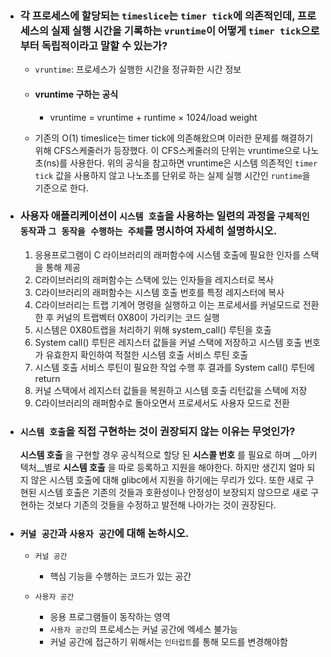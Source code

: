 - ### 각 프로세스에 할당되는 `timeslice`는 `timer tick`에 의존적인데, 프로세스의 실제 실행 시간을 기록하는 `vruntime`이 어떻게 `timer tick`으로부터 독립적이라고 말할 수 있는가?
    - `vruntime`: 프로세스가 실행한 시간을 정규화한 시간 정보

    - #### vruntime 구하는 공식
        - vruntime = vruntime + runtime × 1024/load weight
    
    - 기존의 O(1) timeslice는 timer tick에 의존해왔으며 이러한 문제를 해결하기 위해 CFS스케줄러가 등장했다. 이 CFS스케줄러의 단위는 vruntime으로 나노초(ns)를 사용한다. 위의 공식을 참고하면 vruntime은 시스템 의존적인 `timer tick` 값을 사용하지 않고 나노초를 단위로 하는 실제 실행 시간인 `runtime`을 기준으로 한다.

- ### 사용자 애플리케이션이 `시스템 호출`을 사용하는 일련의 과정을 `구체적인 동작`과 `그 동작을 수행하는 주체`를 명시하여 자세히 설명하시오.
    1. 응용프로그램이 C 라이브러리의 래퍼함수에 시스템 호출에 필요한 인자를 스택을 통해 제공
    2. C라이브러리의 래퍼함수는 스택에 있는 인자들을 레지스터로 복사
    3. C라이브러리의 래퍼함수는 시스템 호출 번호를 특정 레지스터에 복사
    4. C라이브러리는 트랩 기계어 명령을 실행하고 이는 프로세서를 커널모드로 전환한 후 커널의 트랩벡터 0X80이 가리키는 코드 실행
    5. 시스템은 0X80트랩을 처리하기 위해 system_call() 루틴을 호출
    6. System call() 루틴은 레지스터 값들을 커널 스택에 저장하고 시스템 호출 번호가 유효한지 확인하여 적절한 시스템 호출 서비스 루틴 호출
    7. 시스템 호출 서비스 루틴이 필요한 작업 수행 후 결과를 System call() 루틴에 return
    8. 커널 스택에서 레지스터 값들을 복원하고 시스템 호출 리턴값을 스택에 저장
    9. C라이브러리의 래퍼함수로 돌아오면서 프로세서도 사용자 모드로 전환
    

- ### `시스템 호출`을 직접 구현하는 것이 권장되지 않는 이유는 무엇인가?
    __시스템 호출__ 을 구현할 경우 공식적으로 할당 된 __시스콜 번호__ 를 필요로 하며 __아키텍처__별로 __시스템 호출__ 을 따로 등록하고 지원을 해야한다. 하지만 생긴지 얼마 되지 않은 시스템 호출에 대해 glibc에서 지원을 하기에는 무리가 있다. 또한 새로 구현된 시스템 호출은 기존의 것들과 호환성이나 안정성이 보장되지 않으므로 새로 구현하는 것보다 기존의 것들을 수정하고 발전해 나아가는 것이 권장된다. 


- ### `커널 공간`과 `사용자 공간`에 대해 논하시오.
    - `커널 공간`
        - 핵심 기능을 수행하는 코드가 있는 공간

    - `사용자 공간`
        - 응용 프로그램들이 동작하는 영역
        - `사용자 공간`의 프로세스는 커널 공간에 엑세스 불가능
        - 커널 공간에 접근하기 위해서는 `인터럽트`를 통해 모드를 변경해야함